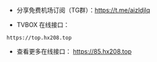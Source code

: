
- 分享免费机场订阅（TG群）：https://t.me/aizldjlq

- TVBOX 在线接口： 
```url
https://top.hx208.top
```

- 查看更多在线接口：  <a href="https://85.hx208.top " target="_blank">https://85.hx208.top</a>
